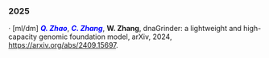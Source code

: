 <h3>2025</h3>

·  [ml/dm]  <span style="color:blue; font-weight:bold; font-style:italic;">Q. Zhao</span>, <span style="color:blue; font-weight:bold; font-style:italic;">C. Zhang</span>, **W. Zhang**, dnaGrinder: a lightweight and high-capacity genomic foundation model, arXiv, 2024, https://arxiv.org/abs/2409.15697.

